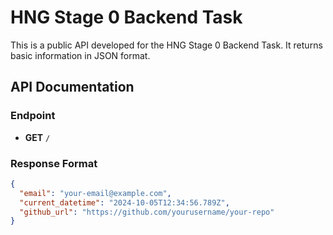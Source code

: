 # HNG Stage 0 Backend Task

This is a public API developed for the HNG Stage 0 Backend Task. It returns basic information in JSON format.

## API Documentation

### Endpoint
- **GET** `/`

### Response Format
```json
{
  "email": "your-email@example.com",
  "current_datetime": "2024-10-05T12:34:56.789Z",
  "github_url": "https://github.com/yourusername/your-repo"
}